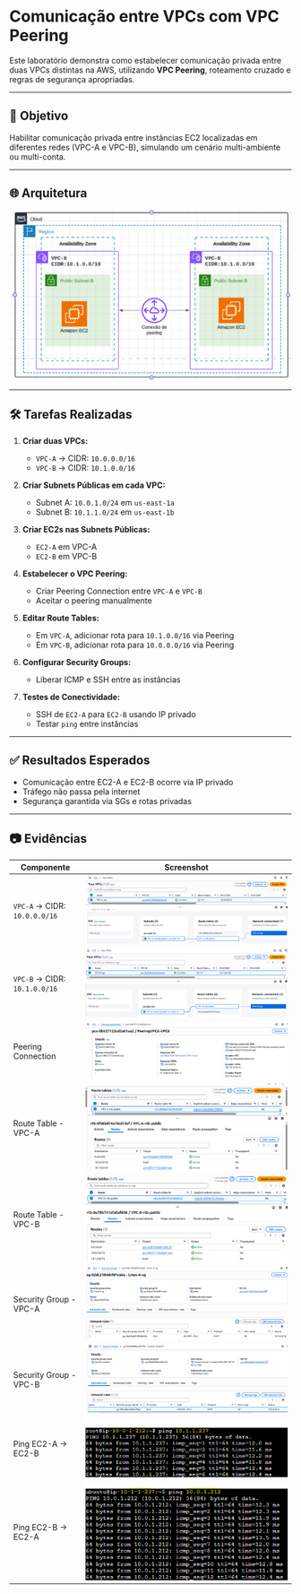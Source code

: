 # Comunicação entre VPCs com VPC Peering

Este laboratório demonstra como estabelecer comunicação privada entre duas VPCs distintas na AWS, utilizando **VPC Peering**, roteamento cruzado e regras de segurança apropriadas.

---

## 🎯 Objetivo

Habilitar comunicação privada entre instâncias EC2 localizadas em diferentes redes (VPC-A e VPC-B), simulando um cenário multi-ambiente ou multi-conta.

---

## 🌐 Arquitetura

![Diagrama da Arquitetura](evidencias/diagrama.png)

---

## 🛠️ Tarefas Realizadas

1. **Criar duas VPCs:**
   - `VPC-A` → CIDR: `10.0.0.0/16`
   - `VPC-B` → CIDR: `10.1.0.0/16`

2. **Criar Subnets Públicas em cada VPC:**
   - Subnet A: `10.0.1.0/24` em `us-east-1a`
   - Subnet B: `10.1.1.0/24` em `us-east-1b`

3. **Criar EC2s nas Subnets Públicas:**
   - `EC2-A` em VPC-A
   - `EC2-B` em VPC-B

4. **Estabelecer o VPC Peering:**
   - Criar Peering Connection entre `VPC-A` e `VPC-B`
   - Aceitar o peering manualmente

5. **Editar Route Tables:**
   - Em `VPC-A`, adicionar rota para `10.1.0.0/16` via Peering
   - Em `VPC-B`, adicionar rota para `10.0.0.0/16` via Peering

6. **Configurar Security Groups:**
   - Liberar ICMP e SSH entre as instâncias

7. **Testes de Conectividade:**
   - SSH de `EC2-A` para `EC2-B` usando IP privado
   - Testar `ping` entre instâncias

---

## ✅ Resultados Esperados

- Comunicação entre EC2-A e EC2-B ocorre via IP privado
- Tráfego não passa pela internet
- Segurança garantida via SGs e rotas privadas

---

## 📷 Evidências

| Componente                         | Screenshot                              |
|-----------------------------------|------------------------------------------|
| `VPC-A` → CIDR: `10.0.0.0/16`     | ![VPCA](evidencias/VPCA.png)            |
| `VPC-B` → CIDR: `10.1.0.0/16`     | ![VPCB](evidencias/VPCB.png)            |
| Peering Connection                | ![PeeringA](evidencias/PeeringA.png)    |
| Route Table - VPC-A              | ![RTA](evidencias/rta.png)              |
| Route Table - VPC-B              | ![RTB](evidencias/rtb.png)              |
| Security Group - VPC-A           | ![SGA](evidencias/sga.png)              |
| Security Group - VPC-B           | ![SGB](evidencias/sgb.png)              |
| Ping EC2-A → EC2-B               | ![PingA](evidencias/pinga.png)          |
| Ping EC2-B → EC2-A               | ![PingB](evidencias/pingb.png)          |
